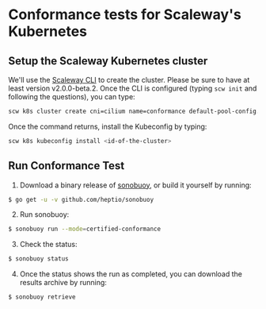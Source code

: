 # Conformance tests for Scaleway's Kubernetes

## Setup the Scaleway Kubernetes cluster

We'll use the [Scaleway CLI](https://github.com/scaleway/scaleway-cli/) to create the cluster. Please be sure to have at least version v2.0.0-beta.2.
Once the CLI is configured (typing `scw init` and following the questions), you can type:
```bash
scw k8s cluster create cni=cilium name=conformance default-pool-config.size=2 default-pool-config.node-type=dev1_l version=1.21.0 --wait
```

Once the command returns, install the Kubeconfig by typing:
```bash
scw k8s kubeconfig install <id-of-the-cluster>
```

## Run Conformance Test

1. Download a binary release of [sonobuoy](https://github.com/heptio/sonobuoy/releases), or build it yourself by running:
```sh
$ go get -u -v github.com/heptio/sonobuoy
```

2. Run sonobuoy:
```sh
$ sonobuoy run --mode=certified-conformance
```

3. Check the status:
```sh
$ sonobuoy status
```

4. Once the status shows the run as completed, you can download the results archive by running:
```sh
$ sonobuoy retrieve
```
